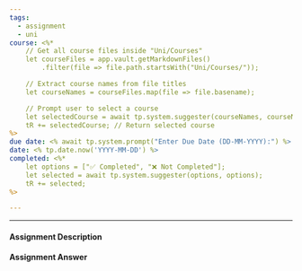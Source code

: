 ```yaml
---
tags:
  - assignment
  - uni
course: <%*
    // Get all course files inside "Uni/Courses"
    let courseFiles = app.vault.getMarkdownFiles()
        .filter(file => file.path.startsWith("Uni/Courses/"));

    // Extract course names from file titles
    let courseNames = courseFiles.map(file => file.basename);

    // Prompt user to select a course
    let selectedCourse = await tp.system.suggester(courseNames, courseNames);
    tR += selectedCourse; // Return selected course
%>
due date: <% await tp.system.prompt("Enter Due Date (DD-MM-YYYY):") %>
date: <% tp.date.now('YYYY-MM-DD') %>
completed: <%*
    let options = ["✅ Completed", "❌ Not Completed"];
    let selected = await tp.system.suggester(options, options);
    tR += selected;
%>

---
```

--- 
#### Assignment Description


#### Assignment Answer